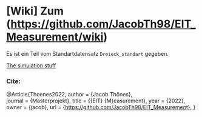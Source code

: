 # [Wiki] Zum (https://github.com/JacobTh98/EIT_Measurement/wiki)

Es ist ein Teil vom Standartdatensatz `Dreieck_standart` gegeben.

[The simulation stuff](https://github.com/JacobTh98/EIT)


### Cite:

@Article{Thoenes2022,
  author  = {Jacob Thönes},  
  journal = {Masterprojekt},
  title   = {{EIT} {M}easurement},
  year    = {2022},
  owner   = {jacob},
  url     = {https://github.com/JacobTh98/EIT_Measurement},
}
